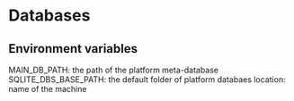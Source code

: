 # Databases

## Environment variables

MAIN_DB_PATH: the path of the platform meta-database
SQLITE_DBS_BASE_PATH: the default folder of platform databaes
location: name of the machine